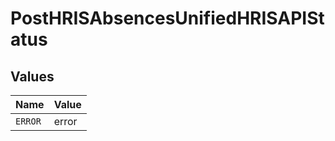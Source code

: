 # PostHRISAbsencesUnifiedHRISAPIStatus


## Values

| Name    | Value   |
| ------- | ------- |
| `ERROR` | error   |